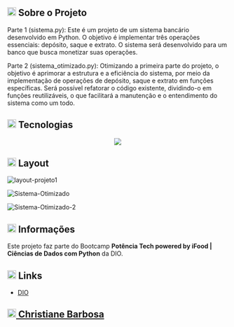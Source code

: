 <h2><img width="20px" src="https://github.com/christianebs/christianebs/assets/108686840/45469bba-2011-45d3-8d45-d03d56753e32"> Sobre o Projeto </h2>

Parte 1 (sistema.py):
Este é um projeto de um sistema bancário desenvolvido em Python. O objetivo é implementar três operações essenciais: depósito, saque e extrato. O sistema será desenvolvido para um banco que busca monetizar suas operações.

Parte 2 (sistema_otimizado.py):
Otimizando a primeira parte do projeto, o objetivo é aprimorar a estrutura e a eficiência do sistema, por meio da implementação de operações de depósito, saque e extrato em funções específicas. Será possível refatorar o código existente, dividindo-o em funções reutilizáveis, o que facilitará a manutenção e o entendimento do sistema como um todo.

<h2><img width="20px" src="https://github.com/christianebs/christianebs/assets/108686840/c3873651-a26c-4982-8a1f-61306770030e"> Tecnologias </h2>

<p align="center">
  <img src="https://img.shields.io/badge/Python-0D1117?style=for-the-badge&logo=python&logoColor=CC6699">
</p>

<h2><img width="20px" src="https://github.com/christianebs/christianebs/assets/108686840/90b72e2d-a809-4aae-a30d-97d5b1015b4f"> Layout </h2>

![layout-projeto1](https://github.com/christianebs/python-sistema-bancario/assets/108686840/d4cd325d-316c-43ad-85e2-edd4bcd29926)

![Sistema-Otimizado](https://github.com/christianebs/python-sistema-bancario/assets/108686840/8354e40b-3d1e-4e4b-a957-7a5e0d1a7ad9)

![Sistema-Otimizado-2](https://github.com/christianebs/python-sistema-bancario/assets/108686840/cf0a0d41-f67a-4202-bc3d-1cba187387a1)

<h2><img width="20px" src="https://github.com/christianebs/christianebs/assets/108686840/5c7bf7c9-1183-43a0-9b86-49812dad39fc"> Informações </h2>

Este projeto faz parte do Bootcamp **Potência Tech powered by iFood | Ciências de Dados com Python** da DIO.

<h2><img width="20px" src="https://github.com/christianebs/christianebs/assets/108686840/a2e28590-7b92-43d6-bc0c-8f7461b1914c"> Links </h2>

- [DIO](https://www.dio.me/)

<h2><a href="https://christianebs.github.io/curriculo/"><img width="20px" src="https://github.com/christianebs/christianebs/assets/108686840/cc4e82ab-f1fc-436a-b3d2-89d5bdb11f32"> Christiane Barbosa </a></h2>